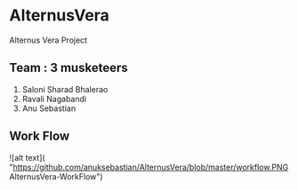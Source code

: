 # AlternusVera
Alternus Vera Project

## Team : 3 musketeers 
1. Saloni Sharad Bhalerao 
2. Ravali Nagabandi
3. Anu Sebastian

## Work Flow 
![alt text]( "https://github.com/anuksebastian/AlternusVera/blob/master/workflow.PNG AlternusVera-WorkFlow")
